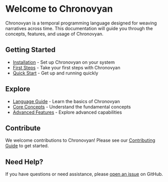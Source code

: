 # Welcome to Chronovyan

Chronovyan is a temporal programming language designed for weaving narratives across time. This documentation will guide you through the concepts, features, and usage of Chronovyan.

## Getting Started

- [Installation](getting-started/installation.md) - Set up Chronovyan on your system
- [First Steps](getting-started/first-steps.md) - Take your first steps with Chronovyan
- [Quick Start](getting-started/quickstart.md) - Get up and running quickly

## Explore

- [Language Guide](guides/Getting%20Started%20-%20The%20Journey%20of%20a%20Temporal%20Developer.md) - Learn the basics of Chronovyan
- [Core Concepts](core/Core%20Concepts%20-%20The%20Foundation%20of%20Temporal%20Programming.md) - Understand the fundamental concepts
- [Advanced Features](advanced/Advanced%20Features%20-%20The%20Art%20of%20Temporal%20Mastery.md) - Explore advanced capabilities

## Contribute

We welcome contributions to Chronovyan! Please see our [Contributing Guide](CONTRIBUTING.md) to get started.

## Need Help?

If you have questions or need assistance, please [open an issue](https://github.com/Chronovyan/Chronovyan.github.io/issues) on GitHub.

